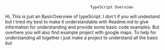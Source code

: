                                           TypeScript Overview

Hi, This is just an BasicOverview of typeScript. I don't if you will undestand but I tried my best to make it understandable with Readme.md to give information for understanding and provide some basic code examples. But overhere you will also find example project with google maps. To help for understanding all together i just make a project to understand all the basic but
